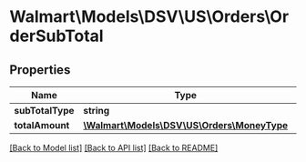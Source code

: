 # Walmart\Models\DSV\US\Orders\OrderSubTotal

## Properties

Name | Type | Description | Notes
------------ | ------------- | ------------- | -------------
**subTotalType** | **string** |  | [optional]
**totalAmount** | [**\Walmart\Models\DSV\US\Orders\MoneyType**](MoneyType.md) |  | [optional]


[[Back to Model list]](./) [[Back to API list]](../../../../../README.md#supported-apis) [[Back to README]](../../../../../README.md)
